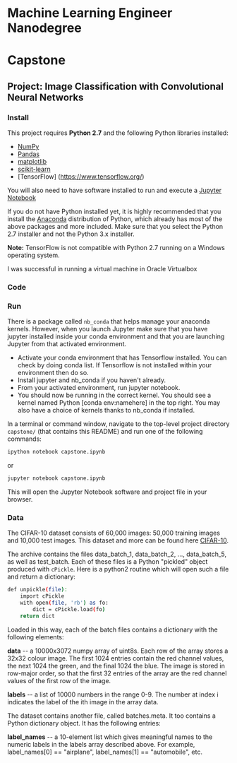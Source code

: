 # Machine Learning Engineer Nanodegree
# Capstone
## Project: Image Classification with Convolutional Neural Networks

### Install

This project requires **Python 2.7** and the following Python libraries installed:

- [NumPy](http://www.numpy.org/)
- [Pandas](http://pandas.pydata.org/)
- [matplotlib](http://matplotlib.org/)
- [scikit-learn](http://scikit-learn.org/stable/)
- [TensorFlow] (https://www.tensorflow.org/)

You will also need to have software installed to run and execute a [Jupyter Notebook](http://ipython.org/notebook.html)

If you do not have Python installed yet, it is highly recommended that you install the [Anaconda](http://continuum.io/downloads) distribution of Python, which already has most of the above packages and more included. Make sure that you select the Python 2.7 installer and not the Python 3.x installer.

**Note:** TensorFlow is not compatible with Python 2.7 running on a Windows operating system. 

I was successful in running a virtual machine in Oracle Virtualbox 

### Code

### Run

There is a package called `nb_conda` that helps manage your anaconda kernels. However, when you launch Jupyter make sure that you have jupyter installed inside your conda environment and that you are launching Jupyter from that activated environment.

- Activate your conda environment that has Tensorflow installed. You can check by doing conda list. If Tensorflow is not installed within your environment then do so.
- Install jupyter and nb_conda if you haven't already.
- From your activated environment, run jupyter notebook.
- You should now be running in the correct kernel. You should see a kernel named Python [conda env:namehere] in the top right. You may also have a choice of kernels thanks to nb_conda if installed.

In a terminal or command window, navigate to the top-level project directory `capstone/` (that contains this README) and run one of the following commands:

```bash
ipython notebook capstone.ipynb
```  
or
```bash
jupyter notebook capstone.ipynb
```

This will open the Jupyter Notebook software and project file in your browser.

### Data

The CIFAR-10 dataset consists of 60,000 images: 50,000 training images and 10,000 test images. This dataset and more can be found here [CIFAR-10](https://www.cs.toronto.edu/~kriz/cifar.html).

The archive contains the files data_batch_1, data_batch_2, ..., data_batch_5, as well as test_batch. Each of these files is a Python "pickled" object produced with `cPickle`. Here is a python2 routine which will open such a file and return a dictionary:

```bash
def unpickle(file):
    import cPickle
    with open(file, 'rb') as fo:
        dict = cPickle.load(fo)
    return dict   
```

Loaded in this way, each of the batch files contains a dictionary with the following elements:

**data** -- a 10000x3072 numpy array of uint8s. Each row of the array stores a 32x32 colour image. The first 1024 entries contain the red channel values, the next 1024 the green, and the final 1024 the blue. The image is stored in row-major order, so that the first 32 entries of the array are the red channel values of the first row of the image.

**labels** -- a list of 10000 numbers in the range 0-9. The number at index i indicates the label of the ith image in the array data.

The dataset contains another file, called batches.meta. It too contains a Python dictionary object. It has the following entries:

**label_names** -- a 10-element list which gives meaningful names to the numeric labels in the labels array described above. For example, label_names[0] == "airplane", label_names[1] == "automobile", etc.